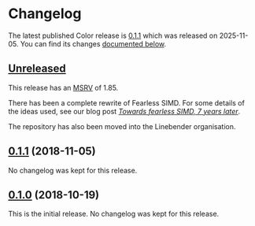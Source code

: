 <!-- Instructions

This changelog follows the patterns described here: <https://keepachangelog.com/en/>.

Subheadings to categorize changes are `added, changed, deprecated, removed, fixed, security`.

-->

# Changelog

The latest published Color release is [0.1.1](#011-2018-11-05) which was released on 2025-11-05.
You can find its changes [documented below](#011-2018-11-05).

## [Unreleased]

This release has an [MSRV][] of 1.85.

There has been a complete rewrite of Fearless SIMD.
For some details of the ideas used, see our blog post [*Towards fearless SIMD, 7 years later*](https://linebender.org/blog/towards-fearless-simd/).

The repository has also been moved into the Linebender organisation.

## [0.1.1][] (2018-11-05)

No changelog was kept for this release.

## [0.1.0][] (2018-10-19)

This is the initial release.
No changelog was kept for this release.

<!-- No contributors or PRs discussed yet, but they go here -->
<!-- [@x]: https://github.com/x -->

<!-- [#x]: https://github.com/linebender/color/pull/x -->

[Unreleased]: https://github.com/linebender/fearless_simd/compare/e54304c66fc3e42d9604ddc7775b3345b589ce1a...HEAD
<!-- [0.2.0]: https://github.com/linebender/fearless_simd/compare/e54304c66fc3e42d9604ddc7775b3345b589ce1a...v0.2.0 -->
[0.1.1]: https://github.com/linebender/fearless_simd/compare/d683506b50721d35745cfc098527e007f1cb3425...e54304c66fc3e42d9604ddc7775b3345b589ce1a
[0.1.0]: https://github.com/linebender/fearless_simd/commit/d683506b50721d35745cfc098527e007f1cb3425

[MSRV]: README.md#minimum-supported-rust-version-msrv

